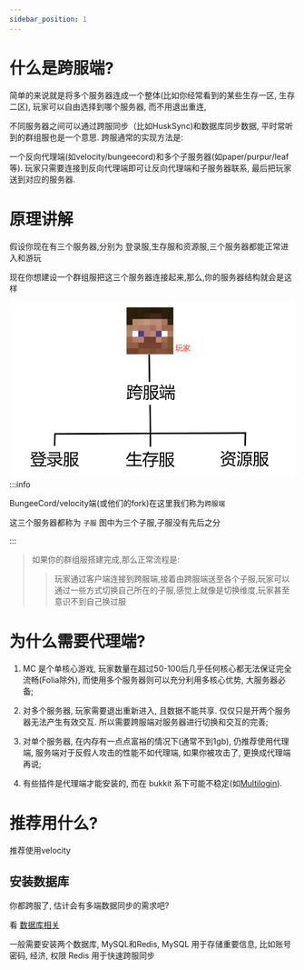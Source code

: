 ```yaml
---
sidebar_position: 1
---
```


# 什么是跨服端?

简单的来说就是将多个服务器连成一个整体(比如你经常看到的某些生存一区, 生存二区), 玩家可以自由选择到哪个服务器, 而不用退出重连,

不同服务器之间可以通过跨服同步（比如HuskSync)和数据库同步数据, 平时常听到的群组服也是一个意思. 跨服通常的实现方法是:

一个反向代理端(如velocity/bungeecord)和多个子服务器(如paper/purpur/leaf等). 玩家只需要连接到反向代理端即可让反向代理端和子服务器联系, 最后把玩家送到对应的服务器.

# 原理讲解

假设你现在有三个服务器,分别为 登录服,生存服和资源服,三个服务器都能正常进入和游玩

现在你想建设一个群组服把这三个服务器连接起来,那么,你的服务器结构就会是这样

![](_images/灵魂画师教开群组服.png)
:::info

BungeeCord/velocity端(或他们的fork)在这里我们称为`跨服端`

这三个服务器都称为 `子服` 图中为三个子服,子服没有先后之分

:::

> 如果你的群组服搭建完成,那么正常流程是:
>
>> 玩家通过客户端连接到跨服端,接着由跨服端送至各个子服,玩家可以通过一些方式切换自己所在的子服,感觉上就像是切换维度,玩家甚至意识不到自己换过服

# 为什么需要代理端?

1. MC 是个单核心游戏, 玩家数量在超过50-100后几乎任何核心都无法保证完全流畅(Folia除外), 而使用多个服务器则可以充分利用多核心优势, 大服务器必备;

2. 对多个服务器, 玩家需要退出重新进入, 且数据不能共享. 仅仅只是开两个服务器无法产生有效交互. 所以需要跨服端对服务器进行切换和交互的完善;

3. 对单个服务器, 在内存有一点点富裕的情况下(通常不到1gb), 仍推荐使用代理端, 服务端对于反假人攻击的性能不如代理端, 如果你被攻击了, 更换成代理端再说;

4. 有些插件是代理端才能安装的, 而在 bukkit 系下可能不稳定(如[Multilogin](https://github.com/CaaMoe/MultiLogin)).

# 推荐用什么?

推荐使用velocity

## 安装数据库

你都跨服了, 估计会有多端数据同步的需求吧?

看 [数据库相关](/docs/扩展阅读/数据库相关.md)

一般需要安装两个数据库, MySQL和Redis, MySQL 用于存储重要信息, 比如账号密码, 经济, 权限 Redis 用于快速跨服同步
